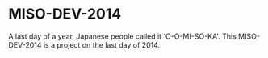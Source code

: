 MISO-DEV-2014
=============

A last day of a year, Japanese people called it 'O-O-MI-SO-KA'. This MISO-DEV-2014 is a project on the last day of 2014.
